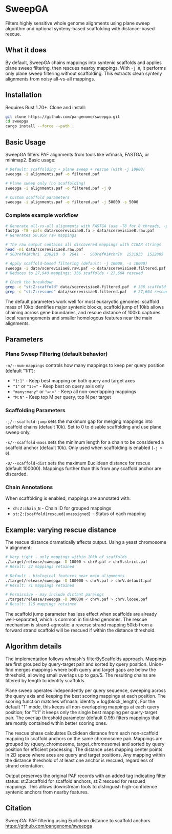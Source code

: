 # SweepGA

Filters highly sensitive whole genome alignments using plane sweep algorithm and optional synteny-based scaffolding with distance-based rescue.

## What it does

By default, SweepGA chains mappings into syntenic scaffolds and applies plane sweep filtering, then rescues nearby mappings. With `-j 0`, it performs only plane sweep filtering without scaffolding. This extracts clean synteny alignments from noisy all-vs-all mappings.

## Installation

Requires Rust 1.70+. Clone and install:

```bash
git clone https://github.com/pangenome/sweepga.git
cd sweepga
cargo install --force --path .
```

## Basic Usage

SweepGA filters PAF alignments from tools like wfmash, FASTGA, or minimap2. Basic usage:

```bash
# Default: scaffolding + plane sweep + rescue (with -j 10000)
sweepga -i alignments.paf -o filtered.paf

# Plane sweep only (no scaffolding)
sweepga -i alignments.paf -o filtered.paf -j 0

# Custom scaffold parameters
sweepga -i alignments.paf -o filtered.paf -j 50000 -s 5000
```

### Complete example workflow

```bash
# Generate all-vs-all alignments with FASTGA (use -T8 for 8 threads, -pafx for PAF with extended CIGAR)
fastga -T8 -pafx data/scerevisiae8.fa > data/scerevisiae8.raw.paf
# Generates 50,959 raw mappings

# The raw output contains all discovered mappings with CIGAR strings
head -n1 data/scerevisiae8.raw.paf
# SGDref#1#chrI  230218  0  2641  -  SGDref#1#chrIV  1531933  1522805  1525422  2341  2692  255  dv:f:.1135  df:i:351  cg:Z:6=1D2=1X1I6=...

# Apply scaffold-based filtering (default: -j 10000, -s 10000)
sweepga -i data/scerevisiae8.raw.paf -o data/scerevisiae8.filtered.paf
# Reduces to 27,940 mappings: 336 scaffolds + 27,604 rescued

# Check the breakdown
grep -c "st:Z:scaffold" data/scerevisiae8.filtered.paf  # 336 scaffold anchors
grep -c "st:Z:rescued" data/scerevisiae8.filtered.paf   # 27,604 rescued mappings
```

The default parameters work well for most eukaryotic genomes: scaffold mass of 10kb identifies major syntenic blocks, scaffold jump of 10kb allows chaining across gene boundaries, and rescue distance of 100kb captures local rearrangements and smaller homologous features near the main alignments.

## Parameters

### Plane Sweep Filtering (default behavior)

`-n/--num-mappings` controls how many mappings to keep per query position (default "1:1"):
- `"1:1"` - Keep best mapping on both query and target axes
- `"1"` or `"1:∞"` - Keep best on query axis only
- `"many:many"` or `"∞:∞"` - Keep all non-overlapping mappings
- `"M:N"` - Keep top M per query, top N per target

### Scaffolding Parameters

`-j/--scaffold-jump` sets the maximum gap for merging mappings into scaffold chains (default 10k). Set to 0 to disable scaffolding and use plane sweep only.

`-s/--scaffold-mass` sets the minimum length for a chain to be considered a scaffold anchor (default 10k). Only used when scaffolding is enabled (`-j > 0`).

`-D/--scaffold-dist` sets the maximum Euclidean distance for rescue (default 100000). Mappings further than this from any scaffold anchor are discarded.

### Chain Annotations

When scaffolding is enabled, mappings are annotated with:
- `ch:Z:chain_N` - Chain ID for grouped mappings
- `st:Z:{scaffold|rescued|unassigned}` - Status of each mapping

## Example: varying rescue distance

The rescue distance dramatically affects output. Using a yeast chromosome V alignment:

```bash
# Very tight - only mappings within 10kb of scaffolds
./target/release/sweepga -D 10000 < chrV.paf > chrV.strict.paf
# Result: 32 mappings retained

# Default - biological features near main alignments
./target/release/sweepga -D 100000 < chrV.paf > chrV.default.paf
# Result: 71 mappings retained

# Permissive - may include distant paralogs
./target/release/sweepga -D 300000 < chrV.paf > chrV.loose.paf
# Result: 115 mappings retained
```

The scaffold jump parameter has less effect when scaffolds are already well-separated, which is common in finished genomes. The rescue mechanism is strand-agnostic: a reverse strand mapping 50kb from a forward strand scaffold will be rescued if within the distance threshold.

## Algorithm details

The implementation follows wfmash's filterByScaffolds approach. Mappings are first grouped by query-target pair and sorted by query position. Union-find merges mappings where both query and target gaps are below the threshold, allowing small overlaps up to gap/5. The resulting chains are filtered by length to identify scaffolds.

Plane sweep operates independently per query sequence, sweeping across the query axis and keeping the best scoring mappings at each position. The scoring function matches wfmash: identity × log(block_length). For the default "1" mode, this keeps all non-overlapping mappings at each query position; for "1:1" it keeps only the single best mapping per query-target pair. The overlap threshold parameter (default 0.95) filters mappings that are mostly contained within better scoring ones.

The rescue phase calculates Euclidean distance from each non-scaffold mapping to scaffold anchors on the same chromosome pair. Mappings are grouped by (query_chromosome, target_chromosome) and sorted by query position for efficient processing. The distance uses mapping center points in 2D space where axes are query and target positions. Any mapping within the distance threshold of at least one anchor is rescued, regardless of strand orientation.

Output preserves the original PAF records with an added tag indicating filter status: st:Z:scaffold for scaffold anchors, st:Z:rescued for rescued mappings. This allows downstream tools to distinguish high-confidence syntenic anchors from nearby features.

## Citation

SweepGA: PAF filtering using Euclidean distance to scaffold anchors
https://github.com/pangenome/sweepga